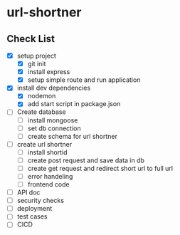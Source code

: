 # url-shortner


## Check List
* [x] setup project
  * [x] git init
  * [x] install express 
  * [x] setup simple route and run application 
* [x] install dev dependencies 
  * [x] nodemon 
  * [x] add start script in package.json    
* [ ] Create database
  * [ ] install mongoose
  * [ ] set db connection 
  * [ ] create schema for url shortner
* [ ] create url shortner   
  * [ ] install shortid   
  * [ ] create post request and save data in db
  * [ ] create get request and redirect short url to full url 
  * [ ] error handeling
  * [ ] frontend code 
* [ ] API doc 
* [ ] security checks  
* [ ] deployment 
* [ ] test cases 
* [ ] CICD 
